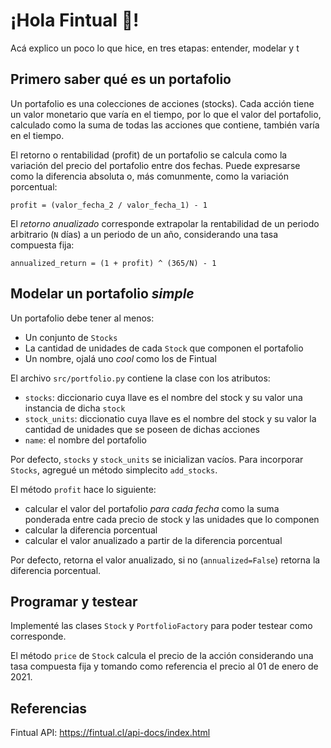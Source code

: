 # ¡Hola Fintual :wave:!
Acá explico un poco lo que hice, en tres etapas: entender, modelar y t

## Primero saber qué es un portafolio 
Un portafolio es una colecciones de acciones (stocks). Cada acción tiene un valor monetario que varía en el tiempo, por lo que el valor del portafolio, calculado como la suma de todas las acciones que contiene, también varía en el tiempo.

El retorno o rentabilidad (profit) de un portafolio se calcula como la variación del precio del portafolio entre dos fechas. Puede expresarse como la diferencia absoluta o, más comunmente, como la variación porcentual:
```
profit = (valor_fecha_2 / valor_fecha_1) - 1
```

El *retorno anualizado* corresponde extrapolar la rentabilidad de un periodo arbitrario (`N` días) a un periodo de un año, considerando una tasa compuesta fija:
```
annualized_return = (1 + profit) ^ (365/N) - 1
```

## Modelar un portafolio *simple*
Un portafolio debe tener al menos:
- Un conjunto de `Stocks`
- La cantidad de unidades de cada `Stock` que componen el portafolio
- Un nombre, ojalá uno *cool* como  los de Fintual

El archivo `src/portfolio.py` contiene la clase con los atributos: 
- `stocks`: diccionario cuya llave es el nombre del stock y su valor una instancia de dicha `stock`
- `stock_units`: diccionatio cuya llave es el nombre del stock y su valor la cantidad de unidades que se poseen de dichas acciones
- `name`: el nombre del portafolio

Por defecto, `stocks` y `stock_units` se inicializan vacíos. Para incorporar `Stocks`, agregué un método simplecito `add_stocks`.

El método `profit` hace lo siguiente:
- calcular el valor del portafolio *para cada fecha* como la suma ponderada entre cada precio de stock y las unidades que lo componen
- calcular la diferencia porcentual
- calcular el valor anualizado a partir de la diferencia porcentual

Por defecto, retorna el valor anualizado, si no (`annualized=False`) retorna la diferencia porcentual.

## Programar y testear
Implementé las clases `Stock` y `PortfolioFactory` para poder testear como corresponde.

El método `price` de `Stock` calcula el precio de la acción considerando una tasa compuesta fija y tomando como referencia el precio al 01 de enero de 2021.


## Referencias

Fintual API: https://fintual.cl/api-docs/index.html

